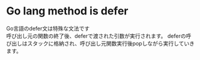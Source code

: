 # Go lang method is defer
Go言語のdefer文は特殊な文法です  
呼び出し元の関数の終了後、deferで渡された引数が実行されます。
deferの呼び出しはスタックに格納され、呼び出し元関数実行後popしながら実行していきます。
